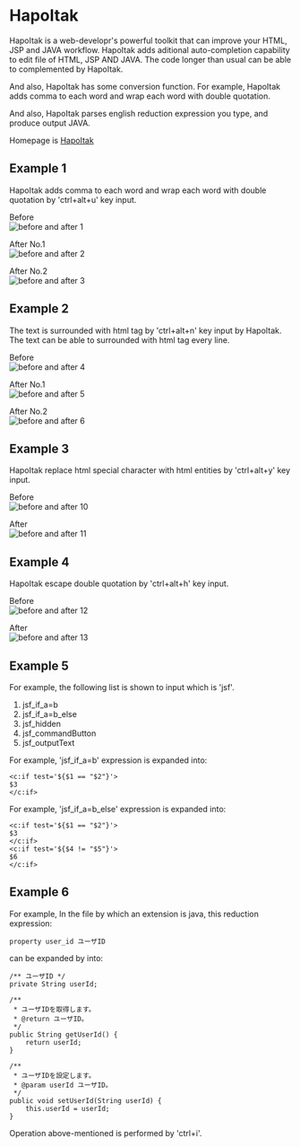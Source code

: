 # HapoItak

HapoItak is a web-developr's powerful toolkit that can improve your HTML, JSP and JAVA workflow.
HapoItak adds aditional auto-completion capability to edit file of HTML, JSP AND JAVA. The code longer than usual can be able to complemented by HapoItak.

And also, HapoItak has some conversion function.
For example, HapoItak adds comma to each word and wrap each word with double quotation.

And also, HapoItak parses english reduction expression you type, and produce output JAVA.

Homepage is [HapoItak](https://tolemy.sakura.ne.jp/)

## Example 1
HapoItak adds comma to each word and wrap each word with double quotation by 'ctrl+alt+u' key input.

Before  
![before and after 1](https://tolemy.sakura.ne.jp/img/17_double_quotation_1.JPG)

After No.1  
![before and after 2](https://tolemy.sakura.ne.jp/img/18_double_quotation_2.JPG)

After No.2  
![before and after 3](https://tolemy.sakura.ne.jp/img/19_double_quotation_3.JPG)


## Example 2
The text is surrounded with html tag by 'ctrl+alt+n' key input by HapoItak.
The text can be able to surrounded with html tag every line.

Before  
![before and after 4](https://tolemy.sakura.ne.jp/img/14_encirclement_br_before_1.JPG)

After No.1  
![before and after 5](https://tolemy.sakura.ne.jp/img/15_encirclement_br_after_2.JPG)

After No.2  
![before and after 6](https://tolemy.sakura.ne.jp/img/16_encirclement_br_after_3.JPG)


## Example 3
HapoItak replace html special character with html entities by 'ctrl+alt+y' key input.

Before  
![before and after 10](https://tolemy.sakura.ne.jp/img/01_beforeSpecialReplace.JPG)

After  
![before and after 11](https://tolemy.sakura.ne.jp/img/02_afterSpecialReplace.JPG)

## Example 4
HapoItak escape double quotation by 'ctrl+alt+h' key input.

Before  
![before and after 12](https://tolemy.sakura.ne.jp/img/03_beforeEscapeDoubleQ.JPG)

After  
![before and after 13](https://tolemy.sakura.ne.jp/img/04_afterEscapeDoubleQ.JPG)

## Example 5
For example, the following list is shown to input which is 'jsf'.

1. jsf_if_a=b
2. jsf_if_a=b_else
3. jsf_hidden
4. jsf_commandButton
5. jsf_outputText

For example, 'jsf_if_a=b' expression is expanded into:

    <c:if test='${$1 == "$2"}'>
    $3
    </c:if>

For example, 'jsf_if_a=b_else' expression is expanded into:

    <c:if test='${$1 == "$2"}'>
    $3
    </c:if>
    <c:if test='${$4 != "$5"}'>
    $6
    </c:if>

## Example 6
For example, In the file by which an extension is java, this reduction expression:

    property user_id ユーザID

can be expanded by into:

    /** ユーザID */
    private String userId;

    /**
     * ユーザIDを取得します。
     * @return ユーザID。
     */
    public String getUserId() {
        return userId;
    }

    /**
     * ユーザIDを設定します。
     * @param userId ユーザID。
     */
    public void setUserId(String userId) {
        this.userId = userId;
    }

Operation above-mentioned is performed by 'ctrl+i'.

